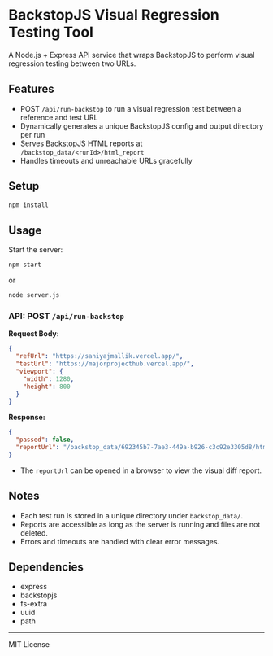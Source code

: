 # BackstopJS Visual Regression Testing Tool

A Node.js + Express API service that wraps BackstopJS to perform visual regression testing between two URLs.

## Features
- POST `/api/run-backstop` to run a visual regression test between a reference and test URL
- Dynamically generates a unique BackstopJS config and output directory per run
- Serves BackstopJS HTML reports at `/backstop_data/<runId>/html_report`
- Handles timeouts and unreachable URLs gracefully

## Setup

```bash
npm install
```

## Usage

Start the server:

```bash
npm start
```

or

```bash
node server.js
```

### API: POST `/api/run-backstop`

**Request Body:**
```json
{
  "refUrl": "https://saniyajmallik.vercel.app/",
  "testUrl": "https://majorprojecthub.vercel.app/",
  "viewport": {
    "width": 1280,
    "height": 800
  }
}
```

**Response:**
```json
{
  "passed": false,
  "reportUrl": "/backstop_data/692345b7-7ae3-449a-b926-c3c92e3305d8/html_report/index.html"
}
```

- The `reportUrl` can be opened in a browser to view the visual diff report.

## Notes
- Each test run is stored in a unique directory under `backstop_data/`.
- Reports are accessible as long as the server is running and files are not deleted.
- Errors and timeouts are handled with clear error messages.

## Dependencies
- express
- backstopjs
- fs-extra
- uuid
- path

---

MIT License